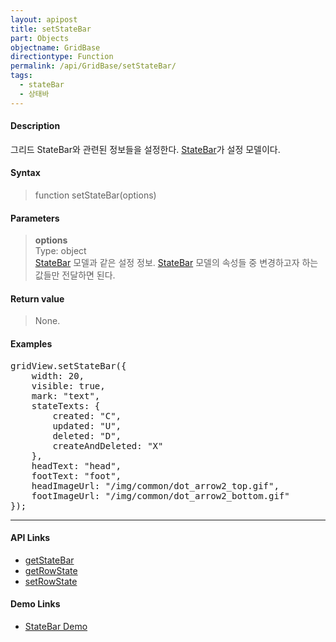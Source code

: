 ```yaml
---
layout: apipost
title: setStateBar
part: Objects
objectname: GridBase
directiontype: Function
permalink: /api/GridBase/setStateBar/
tags:
  - stateBar
  - 상태바
---
```



#### Description

 그리드 StateBar와 관련된 정보들을 설정한다. [StateBar](/api/types/StateBar/)가 설정 모델이다.

#### Syntax

> function setStateBar(options)

#### Parameters

> **options**  
> Type: object  
> [StateBar](/api/types/StateBar/) 모델과 같은 설정 정보. [StateBar](/api/types/StateBar/) 모델의 속성들 중 변경하고자 하는 값들만 전달하면 된다.    

#### Return value

> None.

#### Examples 

<pre class="prettyprint">
gridView.setStateBar({
    width: 20,
    visible: true,
    mark: "text",
    stateTexts: {
        created: "C",
        updated: "U",
        deleted: "D",
        createAndDeleted: "X"
    },
	headText: "head",
	footText: "foot",
	headImageUrl: "/img/common/dot_arrow2_top.gif",
	footImageUrl: "/img/common/dot_arrow2_bottom.gif"
});
</pre>

---

#### API Links

* [getStateBar](/api/GridBase/getStateBar)
* [getRowState](/api/DataProvider/getRowState)
* [setRowState](/api/DataProvider/setRowState)  

#### Demo Links

* [StateBar Demo](http://demo.realgrid.com/Demo/StateBar)